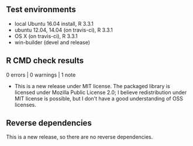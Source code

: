 ## Test environments
* local Ubuntu 16.04 install, R 3.3.1
* ubuntu 12.04, 14.04 (on travis-ci), R 3.3.1
* OS X (on travis-ci), R 3.3.1
* win-builder (devel and release)

## R CMD check results

0 errors | 0 warnings | 1 note

* This is a new release under MIT license. The packaged library is licensed under Mozilla Public License 2.0; I believe redistribution under MIT license is possible, but I don't have a good understanding of OSS licenses.

## Reverse dependencies

This is a new release, so there are no reverse dependencies.
